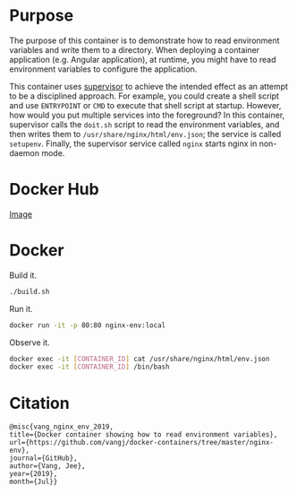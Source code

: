 # Purpose

The purpose of this container is to demonstrate how to read environment variables and write them to a directory. When deploying a container application (e.g. Angular application), at runtime, you might have to read environment variables to configure the application.

This container uses [supervisor](http://supervisord.org/) to achieve the intended effect as an attempt to be a disciplined approach. For example, you could create a shell script and use `ENTRYPOINT` or `CMD` to execute that shell script at startup. However, how would you put multiple services into the foreground? In this container, supervisor calls the `doit.sh` script to read the environment variables, and then writes them to `/usr/share/nginx/html/env.json`; the service is called `setupenv`. Finally, the supervisor service called `nginx` starts nginx in non-daemon mode.

# Docker Hub

[Image](https://hub.docker.com/r/vangjee/nginx-env)

# Docker

Build it.

```bash
./build.sh
```

Run it.

```bash
docker run -it -p 80:80 nginx-env:local
```

Observe it.

```bash
docker exec -it [CONTAINER_ID] cat /usr/share/nginx/html/env.json
docker exec -it [CONTAINER_ID] /bin/bash
```
# Citation

```
@misc{vang_nginx_env_2019, 
title={Docker container showing how to read environment variables}, 
url={https://github.com/vangj/docker-containers/tree/master/nginx-env}, 
journal={GitHub},
author={Vang, Jee}, 
year={2019}, 
month={Jul}}
```
